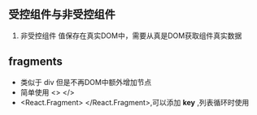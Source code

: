 ## 受控组件与非受控组件
1. 非受控组件 值保存在真实DOM中，需要从真是DOM获取组件真实数据

## fragments
- 类似于 div 但是不再DOM中额外增加节点
- 简单使用 <> </>
- <React.Fragment> </React.Fragment>,可以添加 **key** ,列表循环时使用

## 
